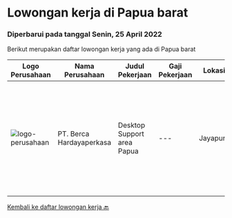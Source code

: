 
  # Lowongan kerja di Papua barat

  ### Diperbarui pada tanggal Senin, 25 April 2022

  Berikut merupakan daftar lowongan kerja yang ada di Papua barat

  |Logo Perusahaan | Nama Perusahaan | Judul Pekerjaan | Gaji Pekerjaan | Lokasi | Deskripsi | Tanggal diunggah | Pranala |
  | -------------- | --------------- | --------------- | --------- | --------- | -------------- | ------- | ----------- |
  |![logo-perusahaan](https://image-service-cdn.seek.com.au/6a76252207cfed561e664c874d4631f4aefd8409/ee4dce1061f3f616224767ad58cb2fc751b8d2dc)|PT. Berca Hardayaperkasa|Desktop Support area Papua|---|Jayapura|Responsibilities: Analyzing, diagnosing, and installation to several areas including desktop hardware, operating systems (Windows 7/8/10), application...|Rabu, 13 April 2022|https://www.jobstreet.co.id/id/job/desktop-support-area-papua-3842561?token=0~f31f23a9-ee4e-4008-99c0-d74e206f087d&sectionRank=1&jobId=jobstreet-id-job-3842561|


  [Kembali ke daftar lowongan kerja 🔙](../README.md#daftar-lowongan-kerja)
  